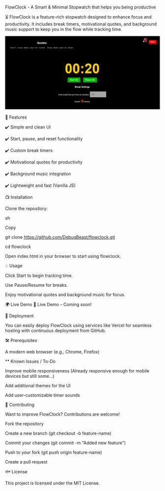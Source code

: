 FlowClock - A Smart & Minimal Stopwatch that helps you being productive


⏳ FlowClock is a feature-rich stopwatch designed to enhance focus and productivity. It includes break timers, motivational quotes, and background music support to keep you in the flow while tracking time.


![FlowClock Screenshot](images/flowclock.PNG)


🚀 Features

✔️ Simple and clean UI

✔️ Start, pause, and reset functionality

✔️ Custom break timers

✔️ Motivational quotes for productivity

✔️ Background music integration

✔️ Lightweight and fast (Vanilla JS)



📺 Installation


Clone the repository:

sh

Copy

git clone https://github.com/DebugBeast/flowclock.git

cd flowclock

Open index.html in your browser to start using flowclock.



💡 Usage

Click Start to begin tracking time.

Use Pause/Resume for breaks.

Enjoy motivational quotes and background music for focus.



🌍 Live Demo
🚀 Live Demo – Coming soon!



🔧 Deployment

You can easily deploy FlowClock using services like Vercel for seamless hosting with continuous deployment from GitHub.



🛠 Prerequisites

A modern web browser (e.g., Chrome, Firefox)

 ** Known Issues / To-Do
 
 Improve mobile responsiveness (Already responsive enough for mobile devices but still some...)
 
 Add additional themes for the UI
 
 Add user-customizable timer sounds


 
🤝 Contributing

Want to improve FlowClock? Contributions are welcome!



Fork the repository

Create a new branch (git checkout -b feature-name)

Commit your changes (git commit -m "Added new feature")

Push to your fork (git push origin feature-name)

Create a pull request


🐟 License

This project is licensed under the MIT License.
